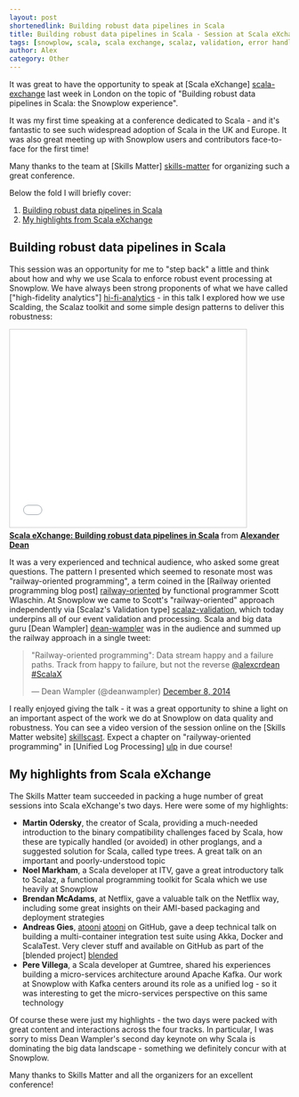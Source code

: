 ```yaml
---
layout: post
shortenedlink: Building robust data pipelines in Scala
title: Building robust data pipelines in Scala - Session at Scala eXchange, December 2014 
tags: [snowplow, scala, scala exchange, scalaz, validation, error handling]
author: Alex
category: Other
---
```


It was great to have the opportunity to speak at [Scala eXchange] [scala-exchange] last week in London on the topic of "Building robust data pipelines in Scala: the Snowplow experience".

It was my first time speaking at a conference dedicated to Scala - and it's fantastic to see such widespread adoption of Scala in the UK and Europe. It was also great meeting up with Snowplow users and contributors face-to-face for the first time!

Many thanks to the team at [Skills Matter] [skills-matter] for organizing such a great conference.

Below the fold I will briefly cover:

1. [Building robust data pipelines in Scala](/blog/2014/12/17/scala-exchange-building-robust-data-pipelines-in-scala/#my-talk)
2. [My highlights from Scala eXchange](/blog/2014/12/17/scala-exchange-building-robust-data-pipelines-in-scala/#highlights)

<!--more-->

<h2><a name="my-talk">Building robust data pipelines in Scala</a></h2>

This session was an opportunity for me to "step back" a little and think about how and why we use Scala to enforce robust event processing at Snowplow. We have always been strong proponents of what we have called ["high-fidelity analytics"] [hi-fi-analytics] - in this talk I explored how we use Scalding, the Scalaz toolkit and some simple design patterns to deliver this robustness:

<iframe src="//www.slideshare.net/slideshow/embed_code/42792956" width="425" height="355" frameborder="0" marginwidth="0" marginheight="0" scrolling="no" style="border:1px solid #CCC; border-width:1px; margin-bottom:5px; max-width: 100%;" allowfullscreen> </iframe> <div style="margin-bottom:5px"> <strong> <a href="//www.slideshare.net/alexanderdean/building-robust-data-pipelines-in-scala" title="Scala eXchange: Building robust data pipelines in Scala" target="_blank">Scala eXchange: Building robust data pipelines in Scala</a> </strong> from <strong><a href="//www.slideshare.net/alexanderdean" target="_blank">Alexander Dean</a></strong> </div>

It was a very experienced and technical audience, who asked some great questions. The pattern I presented which seemed to resonate most was "railway-oriented programming", a term coined in the [Railway oriented programming blog post] [railway-oriented] by functional programmer Scott Wlaschin. At Snowplow we came to Scott's "railway-oriented" approach independently via [Scalaz's Validation type] [scalaz-validation], which today underpins all of our event validation and processing. Scala and big data guru [Dean Wampler] [dean-wampler] was in the audience and summed up the railway approach in a single tweet:

<blockquote class="twitter-tweet" lang="en"><p>&quot;Railway-oriented programming&quot;: Data stream happy and a failure paths. Track from happy to failure, but not the reverse <a href="https://twitter.com/alexcrdean">@alexcrdean</a> <a href="https://twitter.com/hashtag/ScalaX?src=hash">#ScalaX</a></p>&mdash; Dean Wampler (@deanwampler) <a href="https://twitter.com/deanwampler/status/541901027214393344">December 8, 2014</a></blockquote>
<script async src="//platform.twitter.com/widgets.js" charset="utf-8"></script>

I really enjoyed giving the talk - it was a great opportunity to shine a light on an important aspect of the work we do at Snowplow on data quality and robustness. You can see a video version of the session online on the [Skills Matter website] [skillscast]. Expect a chapter on "railyway-oriented programming" in [Unified Log Processing] [ulp] in due course!

<h2><a name="highlights">My highlights from Scala eXchange</a></h2>

The Skills Matter team succeeded in packing a huge number of great sessions into Scala eXchange's two days. Here were some of my highlights:

* **Martin Odersky**, the creator of Scala, providing a much-needed introduction to the binary compatibility challenges faced by Scala, how these are typically handled (or avoided) in other proglangs, and a suggested solution for Scala, called type trees. A great talk on an important and poorly-understood topic
* **Noel Markham**, a Scala developer at ITV, gave a great introductory talk to Scalaz, a functional programming toolkit for Scala which we use heavily at Snowplow
* **Brendan McAdams**, at Netflix, gave a valuable talk on the Netflix way, including some great insights on their AMI-based packaging and deployment strategies
* **Andreas Gies**, [atooni] [atooni] on GitHub, gave a deep technical talk on building a multi-container integration test suite using Akka, Docker and ScalaTest. Very clever stuff and available on GitHub as part of the [blended project] [blended]
* **Pere Villega**, a Scala developer at Gumtree, shared his experiences building a micro-services architecture around Apache Kafka. Our work at Snowplow with Kafka centers around its role as a unified log - so it was interesting to get the micro-services perspective on this same technology

Of course these were just my highlights - the two days were packed with great content and interactions across the four tracks. In particular, I was sorry to miss Dean Wampler's second day keynote on why Scala is dominating the big data landscape - something we definitely concur with at Snowplow.

Many thanks to Skills Matter and all the organizers for an excellent conference!

[scala-exchange]: https://skillsmatter.com/conferences/1948-scala-exchange-2014
[skills-matter]: https://skillsmatter.com/
[skillscast]: https://skillsmatter.com/skillscasts/6001-building-robust-data-pipelines-in-scala

[hi-fi-analytics]: /blog/2013/04/10/snowplow-event-validation
[railway-oriented]: http://fsharpforfunandprofit.com/posts/recipe-part2/
[scalaz-validation]: http://eed3si9n.com/learning-scalaz/Validation.html

[dean-wampler]: http://deanwampler.com/
[atooni]: https://github.com/atooni
[ulp]: http://www.manning.com/dean/
[blended]: https://github.com/woq-blended/blended
